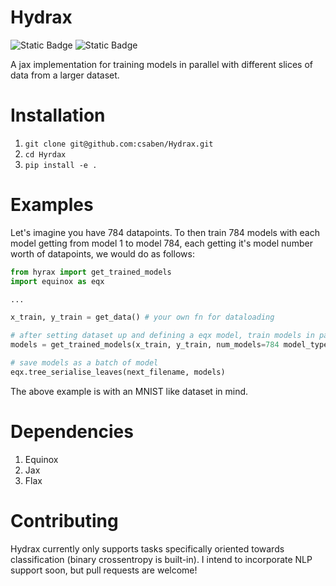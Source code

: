 # Hydrax

 ![Static Badge](https://img.shields.io/badge/python-3.10-blue?logo=python)
 ![Static Badge](https://img.shields.io/badge/jax-0.4.17-green)

A jax implementation for training models in parallel with different slices of data from a larger dataset.


# Installation




1. `git clone git@github.com:csaben/Hydrax.git`
2. `cd Hyrdax`
3. `pip install -e .`

# Examples
Let's imagine you have 784 datapoints. To then train 784 models with each model getting from model 1 to model 784, each getting it's model number worth of datapoints, we would do as follows:

```python
from hyrax import get_trained_models
import equinox as eqx

...

x_train, y_train = get_data() # your own fn for dataloading

# after setting dataset up and defining a eqx model, train models in parallel
models = get_trained_models(x_train, y_train, num_models=784 model_type="NonLinearModel", verbose=False start_slice="0_784")

# save models as a batch of model
eqx.tree_serialise_leaves(next_filename, models)
```
The above example is with an MNIST like dataset in mind.

# Dependencies




1. Equinox
2. Jax
3. Flax

# Contributing
Hydrax currently only supports tasks specifically oriented towards classification (binary crossentropy is built-in). I intend to incorporate NLP support soon, but pull requests are welcome!
